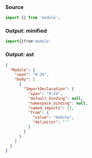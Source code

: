 ### Source
```js source:module
import {} from 'module';
```

### Output: minified
```js
import{}from'module'
```

### Output: ast
```json
{
  "Module": {
    "span": "0:24",
    "body": [
      {
        "ImportDeclaration": {
          "span": "0:24",
          "default_binding": null,
          "namespace_binding": null,
          "named_imports": [],
          "from": {
            "value": "module",
            "delimiter": "'"
          }
        }
      }
    ]
  }
}
```
